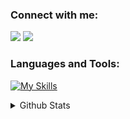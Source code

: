 <h3>Connect with me:</h3>
<p>
    <a target="_blank" href="https://instagram.com/abdullahdinlerx"><img src="https://skillicons.dev/icons?i=instagram"></a>
    <a target="_blank" href="https://linkedin.com/in/abdullahdinler"><img src="https://skillicons.dev/icons?i=linkedin"></a>
</p>

<h3>Languages and Tools:</h3>

[![My Skills](https://skillicons.dev/icons?i=c#,.net,mssql,JavaScript,html,css)](https://skillicons.dev)


<details>
    <summary>Github Stats</summary>
    <br><img src="https://komarev.com/ghpvc/?username=abdullahdinler&color=red&style=for-the-badge">
    <br><br><img src="https://github-readme-stats.vercel.app/api/top-langs/?username=abdullahdinler&langs_count=4">
    <br><br><img src="https://github-readme-stats.vercel.app/api?username=abdullahdinler">
</details>


